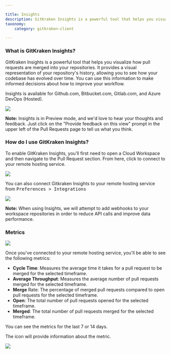 ```yaml
---

title: Insights
description: GitKraken Insights is a powerful tool that helps you visualize how pull requests are merged into your repositories.
taxonomy:
    category: gitkraken-client

---
```


### What is GitKraken Insights?

GitKraken Insights is a powerful tool that helps you visualize how pull requests are merged into your repositories. It provides a visual representation of your repository's history, allowing you to see how your codebase has evolved over time. You can use this information to make informed decisions about how to improve your workflow.

Insights is available for Github.com, Bitbucket.com, Gitlab.com, and Azure DevOps (Hosted).

<img src="/wp-content/uploads/gkc-insights-tab.png" srcset="/wp-content/uploads/gkc-insights-tab@2x.png" class="img-bordered img-responsive center">

<div class='callout callout--warning'>
    <p>
        <strong>Note:</strong> Insights is in Preview mode, and we'd love to hear your thoughts and feedback. Just click on the "Provide feedback on this view" prompt in the upper left of the Pull Requests page to tell us what you think.
    </p>
</div>

### How do I use GitKraken Insights?

To enable GitKraken Insights, you’ll first need to open a Cloud Workspace and then navigate to the Pull Request section. From here, click to connect to your remote hosting service.

<img src="/wp-content/uploads/gkc-insights-connect.png" srcset="/wp-content/uploads/gkc-insights-connect@2x.png" class="img-bordered img-responsive center">


You can also connect Gitkraken Insights to your remote hosting service from <kbd>Preferences > Integrations</kbd>

<img src="/wp-content/uploads/insights-connect-integration.png" class="img-responsive center img-bordered">

<div class='callout callout--note'>
    <p>
        <strong>Note:</strong> When using Insights, we will attempt to add webhooks to your workspace repositories in order to reduce API calls and improve data performance.
    </p>
</div>

### Metrics

<img src="/wp-content/uploads/gkc-insights-metrics.png" srcset="/wp-content/uploads/gkc-insights-metrics@2x.png" class="img-bordered img-responsive center">

Once you've connected to your remote hosting service, you'll be able to see the following metrics:

* **Cycle Time**: Measures the average time it takes for a pull request to be merged for the selected timeframe.
* **Average Throughput**: Measures the average number of pull requests merged for the selected timeframe. 
* **Merge** Rate: The percentage of merged pull requests compared to open pull requests for the selected timeframe. 
* **Open**: The total number of pull requests opened for the selected timeframe.
* **Merged**: The total number of pull requests merged for the selected timeframe.

You can see the metrics for the last 7 or 14 days.

The <i class="fa-solid fa-circle-info"></i> icon will provide information about the metric.

<img src="/wp-content/uploads/insights-metrics-info.gif" class="img-responsive center img-bordered">